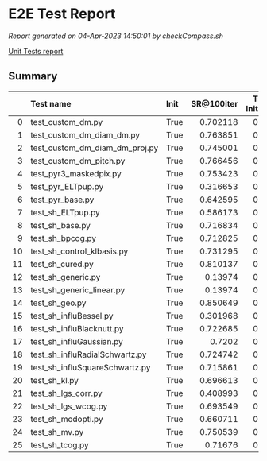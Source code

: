 # E2E Test Report

*Report generated on 04-Apr-2023 14:50:01 by checkCompass.sh*

[Unit Tests report](report_unit_test.html)

## Summary

|    | Test name                      | Init   |   SR@100iter |   T Init |    T Loop |
|---:|:-------------------------------|:-------|-------------:|---------:|----------:|
|  0 | test_custom_dm.py              | True   |     0.702118 |        0 | 0.556473  |
|  1 | test_custom_dm_diam_dm.py      | True   |     0.763851 |        0 | 0.537063  |
|  2 | test_custom_dm_diam_dm_proj.py | True   |     0.745001 |        0 | 0.517915  |
|  3 | test_custom_dm_pitch.py        | True   |     0.766456 |        0 | 0.518557  |
|  4 | test_pyr3_maskedpix.py         | True   |     0.753423 |        0 | 0.180621  |
|  5 | test_pyr_ELTpup.py             | True   |     0.316653 |        0 | 0.188196  |
|  6 | test_pyr_base.py               | True   |     0.642595 |        0 | 0.186667  |
|  7 | test_sh_ELTpup.py              | True   |     0.586173 |        0 | 0.0583244 |
|  8 | test_sh_base.py                | True   |     0.716834 |        0 | 0.0545    |
|  9 | test_sh_bpcog.py               | True   |     0.712825 |        0 | 0.0596717 |
| 10 | test_sh_control_klbasis.py     | True   |     0.731295 |        0 | 0.0632768 |
| 11 | test_sh_cured.py               | True   |     0.810137 |        0 | 0.0984057 |
| 12 | test_sh_generic.py             | True   |     0.13974  |        0 | 0.0576695 |
| 13 | test_sh_generic_linear.py      | True   |     0.13974  |        0 | 0.071544  |
| 14 | test_sh_geo.py                 | True   |     0.850649 |        0 | 0.0529277 |
| 15 | test_sh_influBessel.py         | True   |     0.301968 |        0 | 0.0561081 |
| 16 | test_sh_influBlacknutt.py      | True   |     0.722685 |        0 | 0.0569003 |
| 17 | test_sh_influGaussian.py       | True   |     0.7202   |        0 | 0.0557682 |
| 18 | test_sh_influRadialSchwartz.py | True   |     0.724742 |        0 | 0.0571054 |
| 19 | test_sh_influSquareSchwartz.py | True   |     0.715861 |        0 | 0.0566593 |
| 20 | test_sh_kl.py                  | True   |     0.696613 |        0 | 0.0520598 |
| 21 | test_sh_lgs_corr.py            | True   |     0.408993 |        0 | 0.0717044 |
| 22 | test_sh_lgs_wcog.py            | True   |     0.693549 |        0 | 0.0665297 |
| 23 | test_sh_modopti.py             | True   |     0.660711 |        0 | 0.0594816 |
| 24 | test_sh_mv.py                  | True   |     0.750539 |        0 | 0.0628628 |
| 25 | test_sh_tcog.py                | True   |     0.71676  |        0 | 0.0608476 |